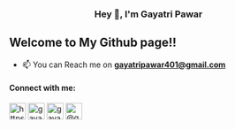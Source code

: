 
<h3 align="center"><b>Hey 👋, I'm Gayatri Pawar</b></h3>
<h2 align="left">Welcome to My Github page!!</h2>

- 📫 You can Reach me on **gayatripawar401@gmail.com**

<h4 align="left">Connect with me:</h4>
<p align="left">
<a href="https://linkedin.com/in/https://www.linkedin.com/mwlite/in/gayatri-pawar-568761214" target="blank"><img align="center" src="https://raw.githubusercontent.com/rahuldkjain/github-profile-readme-generator/master/src/images/icons/Social/linked-in-alt.svg" alt="https://www.linkedin.com/mwlite/in/gayatri-pawar-568761214" height="30" width="30" /></a>
<a href="https://twitter.com/gayatri87358989" target="blank"><img align="center"  src="https://raw.githubusercontent.com/rahuldkjain/github-profile-readme-generator/master/src/images/icons/Social/twitter.svg" alt="gayatri87358989" height="30" width="30" /></a>
<a href="https://instagram.com/gayatris_art" target="blank"><img align="center" src="https://raw.githubusercontent.com/rahuldkjain/github-profile-readme-generator/master/src/images/icons/Social/instagram.svg"  alt="gayatris_art" height="30" width="30" /></a>
<a href="https://medium.com/@gayatripawar401" target="blank"><img align="center" src="https://raw.githubusercontent.com/rahuldkjain/github-profile-readme-generator/master/src/images/icons/Social/medium.svg"  alt="@gayatripawar401" height="30" width="30" /></a>
</p>

